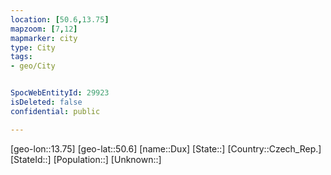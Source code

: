 ```yaml
---
location: [50.6,13.75]
mapzoom: [7,12] 
mapmarker: city 
type: City
tags:
- geo/City


SpocWebEntityId: 29923
isDeleted: false
confidential: public

---
```

[geo-lon::13.75]
[geo-lat::50.6]
[name::Dux]
[State::]
[Country::Czech_Rep.]
[StateId::]
[Population::]
[Unknown::]

